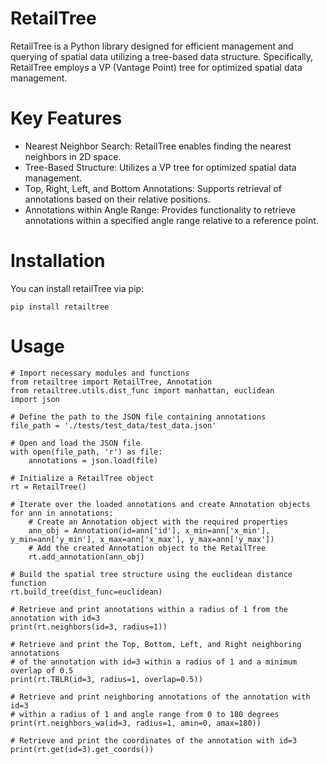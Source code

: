 # RetailTree

RetailTree is a Python library designed for efficient management and querying of spatial data utilizing a tree-based data structure. Specifically, RetailTree employs a VP (Vantage Point) tree for optimized spatial data management.

# Key Features

- Nearest Neighbor Search: RetailTree enables finding the nearest neighbors in 2D space.
- Tree-Based Structure: Utilizes a VP tree for optimized spatial data management.
- Top, Right, Left, and Bottom Annotations:
  Supports retrieval of annotations based on their relative positions.
- Annotations within Angle Range: Provides functionality to retrieve annotations within a specified angle range relative to a reference point.

# Installation

You can install retailTree via pip:

```
pip install retailtree
```

# Usage

```
# Import necessary modules and functions
from retailtree import RetailTree, Annotation
from retailtree.utils.dist_func import manhattan, euclidean
import json

# Define the path to the JSON file containing annotations
file_path = './tests/test_data/test_data.json'

# Open and load the JSON file
with open(file_path, 'r') as file:
    annotations = json.load(file)

# Initialize a RetailTree object
rt = RetailTree()

# Iterate over the loaded annotations and create Annotation objects
for ann in annotations:
    # Create an Annotation object with the required properties
    ann_obj = Annotation(id=ann['id'], x_min=ann['x_min'], y_min=ann['y_min'], x_max=ann['x_max'], y_max=ann['y_max'])
    # Add the created Annotation object to the RetailTree
    rt.add_annotation(ann_obj)

# Build the spatial tree structure using the euclidean distance function
rt.build_tree(dist_func=euclidean)

# Retrieve and print annotations within a radius of 1 from the annotation with id=3
print(rt.neighbors(id=3, radius=1))

# Retrieve and print the Top, Bottom, Left, and Right neighboring annotations
# of the annotation with id=3 within a radius of 1 and a minimum overlap of 0.5
print(rt.TBLR(id=3, radius=1, overlap=0.5))

# Retrieve and print neighboring annotations of the annotation with id=3
# within a radius of 1 and angle range from 0 to 180 degrees
print(rt.neighbors_wa(id=3, radius=1, amin=0, amax=180))

# Retrieve and print the coordinates of the annotation with id=3
print(rt.get(id=3).get_coords())
```
